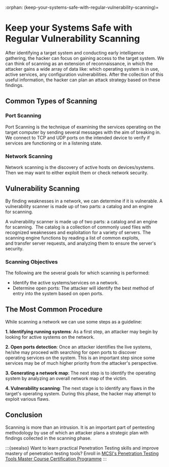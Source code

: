 :orphan:
(keep-your-systems-safe-with-regular-vulnerability-scanning)=

# Keep your Systems Safe with Regular Vulnerability Scanning

After identifying a target system and conducting early intelligence gathering, the hacker can focus on gaining access to the target system. We can think of scanning as an extension of reconnaissance, in which the attacker gains a wide array of data like: which operating system is in use, active services, any configuration vulnerabilities. After the collection of this useful information, the hacker can plan an attack strategy based on these findings.

## Common Types of Scanning

### Port Scanning

Port Scanning is the technique of examining the services operating on the target computer by sending several messages with the aim of breaking in. We connect to TCP and UDP ports on the intended device to verify if services are functioning or in a listening state.

### Network Scanning

Network scanning is the discovery of active hosts on devices/systems. Then we may want to either exploit them or check network security.

## Vulnerability Scanning

By finding weaknesses in a network, we can determine if it is vulnerable. A vulnerability scanner is made up of two parts: a catalog and an engine for scanning.

A vulnerability scanner is made up of two parts: a catalog and an engine for scanning.  The catalog is a collection of commonly used files with recognized weaknesses and exploitation for a variety of servers. The scanning engine functions by reading a list of common exploits, and transfer server requests, and analyzing them to ensure the server's security.

### Scanning Objectives

The following are the several goals for which scanning is performed:

- Identify the active systems/services on a network.
- Determine open ports: The attacker will identify the best method of entry into the system based on open ports.

## The Most Common Procedure

While scanning a network we can use some steps as a guideline:

**1. Identifying running systems**: As a first step, an attacker may begin by looking for active systems on the network.

**2. Open ports detection**: Once an attacker identifies the live systems, he/she may proceed with searching for open ports to discover operating services on the system. This is an important step since some services may be of much higher priority from the attacker's perspective.

**3. Generating a network map**: The next step is to identify the operating system by analyzing an overall network map of the victim.

**4. Vulnerability scanning**: The next stage is to identify any flaws in the target's operating system. During this phase, the hacker may attempt to exploit various flaws.

## Conclusion

Scanning is more than an intrusion. It is an important part of pentesting methodology by use of which an attacker plans a strategic plan with findings collected in the scanning phase.

:::{seealso}
Want to learn practical Penetration Testing skills and improve mastery of penetration testing tools? Enroll in [MCSI's Penetration Testing Tools Master Course Certification Programme](https://www.mosse-institute.com/penetration-testing-certifications.html)
:::
